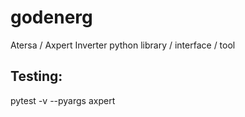 # godenerg
Atersa / Axpert Inverter python library / interface / tool 



## Testing:
pytest -v --pyargs axpert
